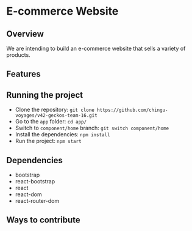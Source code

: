 # E-commerce Website

## Overview

We are intending to build an e-commerce website that sells a variety of products.

## Features

## Running the project

-   Clone the repository: `git clone https://github.com/chingu-voyages/v42-geckos-team-16.git`
-   Go to the `app` folder: `cd app/`
-   Switch to `component/home` branch: `git switch component/home`
-   Install the dependencies: `npm install`
-   Run the project: `npm start`

## Dependencies

-   bootstrap
-   react-bootstrap
-   react
-   react-dom
-   react-router-dom

## Ways to contribute
